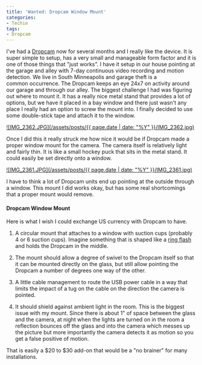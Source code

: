 ```yaml
---
title: 'Wanted: Dropcam Window Mount'
categories:
- Techie
tags:
- Dropcam
---
```


I've had a [Dropcam](https://www.dropcam.com) now for several months and I really like the device. It is super simple to setup, has a very small and manageable form factor and it is one of those things that "just works". I have it setup in our house pointing at the garage and alley with 7-day continuous video recording and motion detection. We live in South Minneapolis and garage theft is a common occurrence. The Dropcam keeps an eye 24x7 on activity around our garage and through our alley.
The biggest challenge I had was figuring out where to mount it. It has a really nice metal stand that provides a lot of options, but we have it placed in a bay window and there just wasn't any place I really had an option to screw the mount into. I finally decided to use some double-stick tape and attach it to the window.

[![IMG_2362.JPG](/assets/posts/{{ page.date | date: "%Y" }}/IMG_2362.jpg)](http://thingelstad.com/s/wanted-dropcam-window-mount/img_2362-jpg/img)

Once I did this it really struck me how nice it would be if Dropcam made a proper window mount for the camera. The camera itself is relatively light and fairly thin. It is like a small hockey puck that sits in the metal stand. It could easily be set directly onto a window.

[![IMG_2361.JPG](/assets/posts/{{ page.date | date: "%Y" }}/IMG_2361.jpg)](http://thingelstad.com/s/wanted-dropcam-window-mount/img_2361-jpg/img)

I have to think a lot of Dropcam units end up pointing at the outside through a window. This mount I did works okay, but has some real shortcomings that a proper mount would remove.

#### Dropcam Window Mount

Here is what I wish I could exchange US currency with Dropcam to have.



  1. A circular mount that attaches to a window with suction cups (probably 4 or 6 suction cups). Imagine something that is shaped like a [ring flash](https://en.wikipedia.org/wiki/Ring_flash) and holds the Dropcam in the middle.


  2. The mount should allow a degree of swivel to the Dropcam itself so that it can be mounted directly on the glass, but still allow pointing the Dropcam a number of degrees one way of the other.


  3. A little cable management to route the USB power cable in a way that limits the impact of a tug on the cable on the direction the camera is pointed.


  4. It should shield against ambient light in the room. This is the biggest issue with my mount. Since there is about 1" of space between the glass and the camera, at night when the lights are turned on in the room a reflection bounces off the glass and into the camera which messes up the picture but more importantly the camera detects it as motion so you get a false positive of motion.

That is easily a $20 to $30 add-on that would be a "no brainer" for many installations.
